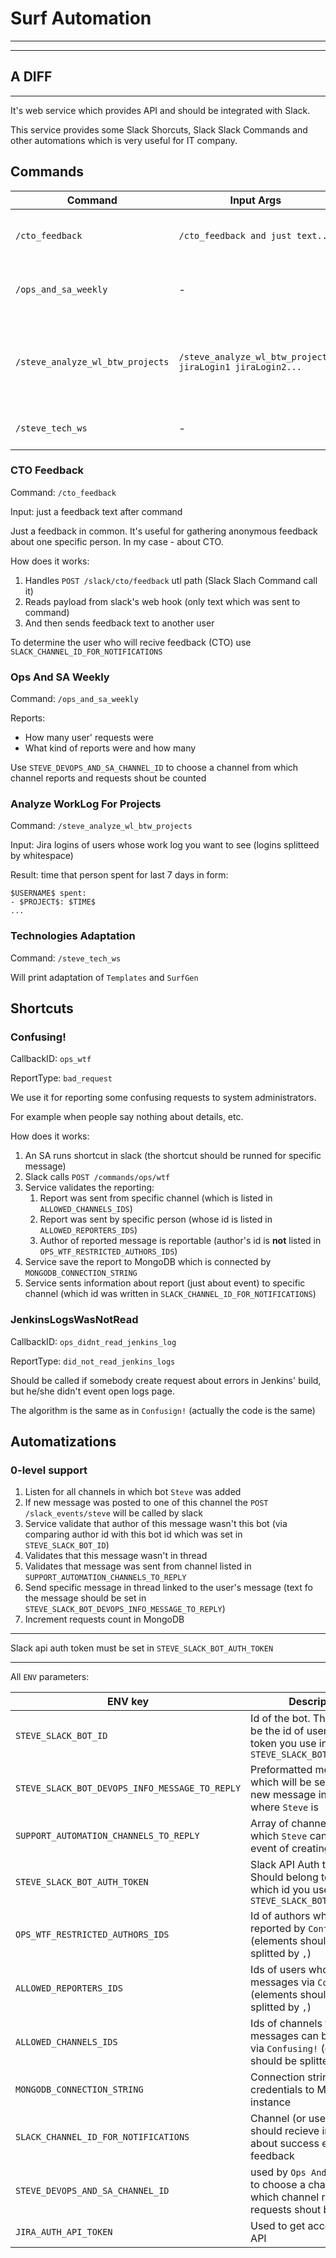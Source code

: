 # Surf Automation

---
---
A DIFF
---
---

It's web service which provides API and should be integrated with Slack.

This service provides some Slack Shorcuts, Slack Slack Commands and other automations which is very useful for IT company. 

## Commands

| Command | Input Args| Description |   
|----------|---------|-----|
|`/cto_feedback`| `/cto_feedback and just text...` |Send feedback about Surf CTO to him |
|`/ops_and_sa_weekly`| - | Send SA and DevOps work digest into chat |
|`/steve_analyze_wl_btw_projects`| `/steve_analyze_wl_btw_projects jiraLogin1 jiraLogin2...` | Result: time that person spent for last 7 days distributed between his projects |
| `/steve_tech_ws` | - | Print internal technologies adaptation|
### CTO Feedback

Command: `/cto_feedback`

Input: just a feedback text after command

Just a feedback in common. It's useful for gathering anonymous feedback about one specific person. In my case - about CTO.

How does it works:
1. Handles `POST /slack/cto/feedback` utl path (Slack Slach Command call it)
2. Reads payload from slack's web hook (only text which was sent to command)
3. And then sends feedback text to another user

To determine the user who will recive feedback (CTO) use `SLACK_CHANNEL_ID_FOR_NOTIFICATIONS`

### Ops And SA Weekly

Command: `/ops_and_sa_weekly`

Reports:
- How many user' requests were
- What kind of reports were and how many

Use `STEVE_DEVOPS_AND_SA_CHANNEL_ID` to choose a channel from which channel reports and requests shout be counted

### Analyze WorkLog For Projects

Command: `/steve_analyze_wl_btw_projects`

Input: Jira logins of users whose work log you want to see (logins splitteed by whitespace)

Result: time that person spent for last 7 days in form:

```
$USERNAME$ spent:
- $PROJECT$: $TIME$
...
```

### Technologies Adaptation

Command: `/steve_tech_ws`

Will print adaptation of `Templates` and `SurfGen`

## Shortcuts

### Confusing!

CallbackID: `ops_wtf`

ReportType: `bad_request`

We use it for reporting some confusing requests to system administrators.

For example when people say nothing about details, etc. 

How does it works:
1. An SA runs shortcut in slack (the shortcut should be runned for specific message)
2. Slack calls `POST /commands/ops/wtf`
3. Service validates the reporting:
    1. Report was sent from specific channel (which is listed in `ALLOWED_CHANNELS_IDS`)
    2. Report was sent by specific person (whose id is listed in `ALLOWED_REPORTERS_IDS`)
    3. Author of reported message is reportable (author's id is **not** listed in `OPS_WTF_RESTRICTED_AUTHORS_IDS`)
4. Service save the report to MongoDB which is connected by `MONGODB_CONNECTION_STRING`
5. Service sents information about report (just about event) to specific channel (which id was written in `SLACK_CHANNEL_ID_FOR_NOTIFICATIONS`)

### JenkinsLogsWasNotRead

CallbackID: `ops_didnt_read_jenkins_log`

ReportType: `did_not_read_jenkins_logs`

Should be called if somebody create request about errors in Jenkins' build, but he/she didn't event open logs page.

The algorithm is the same as in `Confusign!` (actually the code is the same)

## Automatizations

### 0-level support

1. Listen for all channels in which bot `Steve` was added
2. If new message was posted to one of this channel the `POST /slack_events/steve` will be called by slack
3. Service validate that author of this message wasn't this bot (via comparing author id with this bot id which was set in `STEVE_SLACK_BOT_ID`)
4. Validates that this message wasn't in thread
5. Validates that message was sent from channel listed in `SUPPORT_AUTOMATION_CHANNELS_TO_REPLY`
5. Send specific message in thread linked to the user's message (text fo the message should be set in `STEVE_SLACK_BOT_DEVOPS_INFO_MESSAGE_TO_REPLY`)
6. Increment requests count in MongoDB

---

Slack api auth token must be set in `STEVE_SLACK_BOT_AUTH_TOKEN`

---

All `ENV` parameters:


| ENV  key |  Description |   
|----------|--------------|
|`STEVE_SLACK_BOT_ID`|Id of the bot. This id should be the id of user whose token you use in `STEVE_SLACK_BOT_AUTH_TOKEN`|
|`STEVE_SLACK_BOT_DEVOPS_INFO_MESSAGE_TO_REPLY`|Preformatted message which will be sent for any new message in shannels where `Steve` is|
|`SUPPORT_AUTOMATION_CHANNELS_TO_REPLY`|Array of channel ids in which `Steve` can reply on event of creating message|
|`STEVE_SLACK_BOT_AUTH_TOKEN`|Slack API Auth token. Should belong to user which id you use in `STEVE_SLACK_BOT_ID`|
|`OPS_WTF_RESTRICTED_AUTHORS_IDS`|Id of authors whe can't be reported by `Confusing!` (elements should be splitted by `,`)|
|`ALLOWED_REPORTERS_IDS`|Ids of users who can report messages via `Confusing!` (elements should be splitted by `,`)|
|`ALLOWED_CHANNELS_IDS`|Ids of channels from which messages can be reported via `Confusing!` (elements should be splitted by `,`)|
|`MONGODB_CONNECTION_STRING`|Connection string with credentials to MongoDB instance|
|`SLACK_CHANNEL_ID_FOR_NOTIFICATIONS`|Channel (or user) id who should recieve information about success events or feedback|
|`STEVE_DEVOPS_AND_SA_CHANNEL_ID`| used by `Ops And SA Weekly` to choose a channel from which channel reports and requests shout be counted |
|`JIRA_AUTH_API_TOKEN`| Used to get access to JIRA API |
